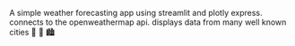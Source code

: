 A simple weather forecasting app using streamlit and plotly express. connects to the openweathermap api. displays data from many well known cities 🌆 🌃 🏙️ 
